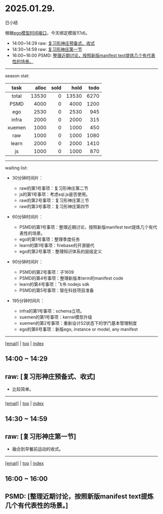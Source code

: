 # 2025.01.29.
日小结

<a id="top"></a>
根据[ego模型时间接口](https://gitee.com/hyg/blog/blob/master/timeflow.md)，今天绑定模版1(1d)。

<a id="index"></a>
- 14:00~14:29	raw: [复习形神庄预备式、收式](#20250129140000)
- 14:30~14:59	raw: [复习形神庄第一节](#20250129143000)
- 16:00~16:00	PSMD: [整理近期讨论，按照新版manifest text提炼几个有代表性的场景。](#20250129160000)

---
season stat:

| task | alloc | sold | hold | todo |
| :---: | ---: | ---: | ---: | ---: |
| total | 13530 | 0 | 13530 | 6270 |
| PSMD | 4000 | 0 | 4000 | 1200 |
| ego | 2530 | 0 | 2530 | 945 |
| infra | 2000 | 0 | 2000 | 315 |
| xuemen | 1000 | 0 | 1000 | 450 |
| raw | 1000 | 0 | 1000 | 1080 |
| learn | 2000 | 0 | 2000 | 1410 |
| js | 1000 | 0 | 1000 | 870 |

---
waiting list:


- 30分钟时间片：
  - raw的第1号事项：复习形神庄第二节
  - js的第1号事项：考虑sql.js是否使用。
  - raw的第2号事项：复习形神庄第三节
  - raw的第3号事项：复习形神庄第四节

- 60分钟时间片：
  - PSMD的第1号事项：整理近期讨论，按照新版manifest text提炼几个有代表性的场景。
  - ego的第1号事项：整理季度任务
  - learn的第1号事项：firebase的开源替代
  - ego的第2号事项：整理知识体系的层级定义

- 90分钟时间片：
  - PSMD的第2号事项：子1609
  - PSMD的第4号事项：整理新版本term的manifest code
  - learn的第4号事项：飞书 nodejs sdk
  - PSMD的第5号事项：智在科技项目准备

- 195分钟时间片：
  - infra的第1号事项：schema立项。
  - xuemen的第1号事项：kernel模型升级
  - xuemen的第2号事项：重新设计S2状态下的学门基本管理制度
  - ego的第6号事项：新版ego, instance or model, any manifest

---
<a href="mailto:huangyg@mars22.com?subject=关于2025.01.29.[复习形神庄预备式、收式]任务&body=日期: 2025.01.29.%0D%0A序号: 5%0D%0A手稿:../../draft/2025/20250129.01.md%0D%0A---请勿修改邮件主题及以上内容 从下一行开始写您的想法---%0D%0A">[email]</a> | [top](#top) | [index](#index)
<a id="20250129140000"></a>
## 14:00 ~ 14:29
## raw: [复习形神庄预备式、收式]

- 比较简单。
---
<a href="mailto:huangyg@mars22.com?subject=关于2025.01.29.[复习形神庄第一节]任务&body=日期: 2025.01.29.%0D%0A序号: 6%0D%0A手稿:../../draft/2025/20250129.02.md%0D%0A---请勿修改邮件主题及以上内容 从下一行开始写您的想法---%0D%0A">[email]</a> | [top](#top) | [index](#index)
<a id="20250129143000"></a>
## 14:30 ~ 14:59
## raw: [复习形神庄第一节]

- 融合到早餐前运动的收式。
---
<a href="mailto:huangyg@mars22.com?subject=关于2025.01.29.[整理近期讨论，按照新版manifest text提炼几个有代表性的场景。]任务&body=日期: 2025.01.29.%0D%0A序号: 8%0D%0A手稿:../../draft/2025/20250129.03.md%0D%0A---请勿修改邮件主题及以上内容 从下一行开始写您的想法---%0D%0A">[email]</a> | [top](#top) | [index](#index)
<a id="20250129160000"></a>
## 16:00 ~ 16:00
## PSMD: [整理近期讨论，按照新版manifest text提炼几个有代表性的场景。]

